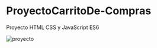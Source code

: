 # ProyectoCarritoDe-Compras
Proyecto HTML CSS y JavaScript ES6 


![proyecto](https://user-images.githubusercontent.com/103207462/181550243-7b5a5f85-3081-4d89-be95-945b640e1ce2.png)
